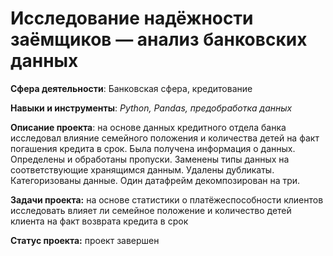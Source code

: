 # Исследование надёжности заёмщиков — анализ банковских данных

**Сфера деятельности**: Банковская сфера, кредитование

**Навыки и инструменты**: *Python, Pandas, предобработка данных*

**Описание проекта**: на основе данных кредитного отдела банка исследовал влияние семейного положения и
количества детей на факт погашения кредита в срок. Была получена информация о
данных. Определены и обработаны пропуски. Заменены типы данных на соответствующие
хранящимся данным. Удалены дубликаты. Категоризованы данные. Один датафрейм декомпозирован на три.

**Задачи проекта:** на основе статистики о платёжеспособности клиентов исследовать влияет ли семейное положение и количество детей клиента на факт возврата кредита в срок

**Статус проекта:** проект завершен
